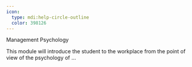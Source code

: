 ```yaml
---
icon:
  type: mdi:help-circle-outline
  color: 398126
---
```


Management Psychology

This module will introduce the student to the workplace from the point of view of the psychology of  ... 
